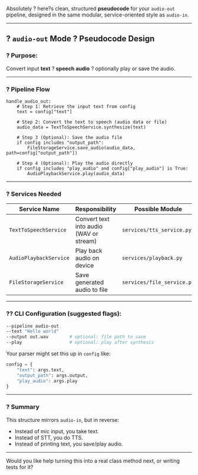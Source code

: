 Absolutely ? here?s clean, structured **pseudocode** for your `audio-out` pipeline, designed in the same modular, service-oriented style as `audio-in`.

---

## ? `audio-out` Mode ? Pseudocode Design

### ? Purpose:
Convert input **text** ? **speech audio** ? optionally play or save the audio.

---

### ? Pipeline Flow

```plaintext
handle_audio_out:
    # Step 1: Retrieve the input text from config
    text = config["text"]

    # Step 2: Convert the text to speech (audio data or file)
    audio_data = TextToSpeechService.synthesize(text)

    # Step 3 (Optional): Save the audio file
    if config includes "output_path":
        FileStorageService.save_audio(audio_data, path=config["output_path"])

    # Step 4 (Optional): Play the audio directly
    if config includes "play_audio" and config["play_audio"] is True:
        AudioPlaybackService.play(audio_data)
```

---

### ? Services Needed

| Service Name            | Responsibility                        | Possible Module            |
|--------------------------|----------------------------------------|-----------------------------|
| `TextToSpeechService`    | Convert text into audio (WAV or stream) | `services/tts_service.py`   |
| `AudioPlaybackService`   | Play back audio on device              | `services/playback.py`      |
| `FileStorageService`     | Save generated audio to file           | `services/file_service.py`  |

---

### ?? CLI Configuration (suggested flags):

```bash
--pipeline audio-out
--text "Hello world"
--output out.wav        # optional: file path to save
--play                  # optional: play after synthesis
```

Your parser might set this up in `config` like:

```python
config = {
    "text": args.text,
    "output_path": args.output,
    "play_audio": args.play
}
```

---

### ? Summary

This structure mirrors `audio-in`, but in reverse:
- Instead of mic input, you take text.
- Instead of STT, you do TTS.
- Instead of printing text, you save/play audio.

---

Would you like help turning this into a real class method next, or writing tests for it?
